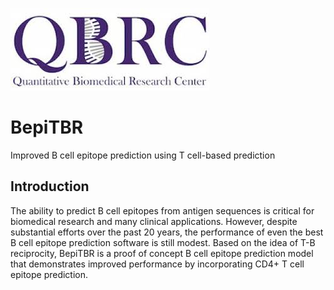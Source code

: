 ![logo](QBRC.jpg)
# BepiTBR
Improved B cell epitope prediction using T cell-based prediction
## Introduction
The ability to predict B cell epitopes from antigen sequences is critical for biomedical research and many clinical applications. However, despite substantial efforts over the past 20 years, the performance of even the best B cell epitope prediction software is still modest. Based on the idea of T-B reciprocity, BepiTBR is a proof of concept B cell epitope prediction model that demonstrates improved performance by incorporating CD4+ T cell epitope prediction. 

